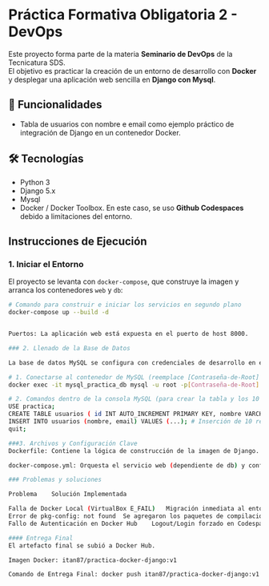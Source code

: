 # Práctica Formativa Obligatoria 2 - DevOps

Este proyecto forma parte de la materia **Seminario de DevOps** de la Tecnicatura SDS.  
El objetivo es practicar la creación de un entorno de desarrollo con **Docker** y desplegar una aplicación web sencilla en **Django con Mysql**.

## 🚀 Funcionalidades
- Tabla de usuarios con nombre e email como ejemplo práctico de integración de Django en un contenedor Docker.

## 🛠️ Tecnologías
- Python 3
- Django 5.x
- Mysql
- Docker / Docker Toolbox. En este caso, se uso **Github Codespaces** debido a limitaciones del entorno.

## Instrucciones de Ejecución

### 1. Iniciar el Entorno

El proyecto se levanta con `docker-compose`, que construye la imagen y arranca los contenedores `web` y `db`:

```bash
# Comando para construir e iniciar los servicios en segundo plano
docker-compose up --build -d


Puertos: La aplicación web está expuesta en el puerto de host 8000.

### 2. Llenado de la Base de Datos

La base de datos MySQL se configura con credenciales de desarrollo en el docker-compose.yml.

# 1. Conectarse al contenedor de MySQL (reemplace [Contraseña-de-Root] según docker-compose.yml)
docker exec -it mysql_practica_db mysql -u root -p[Contraseña-de-Root]

# 2. Comandos dentro de la consola MySQL (para crear la tabla y los 10 registros)
USE practica;
CREATE TABLE usuarios ( id INT AUTO_INCREMENT PRIMARY KEY, nombre VARCHAR(100), email VARCHAR(100) );
INSERT INTO usuarios (nombre, email) VALUES (...); # Inserción de 10 registros
quit;

###3. Archivos y Configuración Clave
Dockerfile: Contiene la lógica de construcción de la imagen de Django. Incluye la solución al error de pkg-config mediante la instalación de paquetes de compilación críticos (default-libmysqlclient-dev).

docker-compose.yml: Orquesta el servicio web (dependiente de db) y configura las variables de entorno para la conexión de Django (DB_HOST=db, DB_PASSWORD=12345).

### Problemas y soluciones

Problema	Solución Implementada

Falla de Docker Local (VirtualBox E_FAIL)	Migración inmediata al entorno en la nube GitHub Codespaces
Error de pkg-config: not found	Se agregaron los paquetes de compilación necesarios al Dockerfile
Fallo de Autenticación en Docker Hub	Logout/Login forzado en Codespaces para renovar permisos de docker push

#### Entrega Final
El artefacto final se subió a Docker Hub.

Imagen Docker: itan87/practica-docker-django:v1

Comando de Entrega Final: docker push itan87/practica-docker-django:v1
